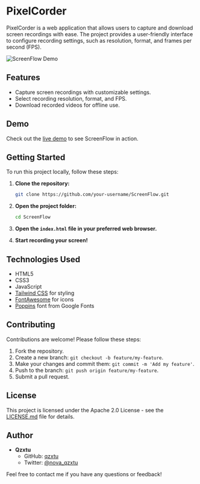 # PixelCorder

PixelCorder is a web application that allows users to capture and download screen recordings with ease. The project provides a user-friendly interface to configure recording settings, such as resolution, format, and frames per second (FPS).

![ScreenFlow Demo](https://github.com/qzxtu/PixelCorder/assets/69091361/188a6d27-89a7-404b-b29f-9635817f691b)

## Features

- Capture screen recordings with customizable settings.
- Select recording resolution, format, and FPS.
- Download recorded videos for offline use.

## Demo

Check out the [live demo](https://qzxtu.github.io/PixelCorder/) to see ScreenFlow in action.

## Getting Started

To run this project locally, follow these steps:

1. **Clone the repository:**

    ```bash
    git clone https://github.com/your-username/ScreenFlow.git
    ```

2. **Open the project folder:**

    ```bash
    cd ScreenFlow
    ```

3. **Open the `index.html` file in your preferred web browser.**

4. **Start recording your screen!**

## Technologies Used

- HTML5
- CSS3
- JavaScript
- [Tailwind CSS](https://tailwindcss.com/) for styling
- [FontAwesome](https://fontawesome.com/) for icons
- [Poppins](https://fonts.google.com/specimen/Poppins) font from Google Fonts

## Contributing

Contributions are welcome! Please follow these steps:

1. Fork the repository.
2. Create a new branch: `git checkout -b feature/my-feature`.
3. Make your changes and commit them: `git commit -m 'Add my feature'`.
4. Push to the branch: `git push origin feature/my-feature`.
5. Submit a pull request.

## License

This project is licensed under the Apache 2.0 License - see the [LICENSE.md](LICENSE.md) file for details.

## Author

- **Qzxtu**
  - GitHub: [qzxtu](https://github.com/your-username)
  - Twitter: [@nova_qzxtu](https://twitter.com/nova_qzxtu)

Feel free to contact me if you have any questions or feedback!
